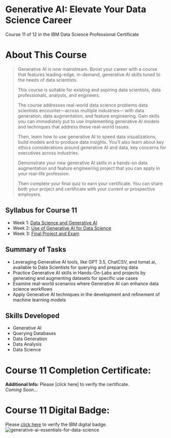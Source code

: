 # Generative AI: Elevate Your Data Science Career
Course 11 of 12 in the IBM Data Science Professional Certificate
# About This Course
> Generative AI is now mainstream. Boost your career with a course that features leading-edge, in-demand, generative AI skills tuned to the needs of data scientists.
> 
> This course is suitable for existing and aspiring data scientists, data professionals, analysts, and engineers.
>
> The course addresses real-world data science problems data scientists encounter—across multiple industries— with data generation, data augmentation, and feature engineering. Gain skills you can immediately put to use implementing generative AI models and techniques that address these real-world issues.
>
> Then, learn how to use generative AI to speed data visualizations, build models and to produce data insights. You’ll also learn about key ethics considerations around generative AI and data, key concerns for executives across industries.
>
> Demonstrate your new generative AI skills in a hands-on data augmentation and feature engineering project that you can apply in your real-life profession.
>
> Then complete your final quiz to earn your certificate. You can share both your project and certificate with your current or prospective employers.
## Syllabus for Course 11
- Week 1: [Data Science and Generative AI](https://github.com/KailaniBailey/IBM-Data-Science-Professional-Certificate/blob/main/11.%20Generative%20AI:%20Elevate%20Your%20Data%20Science%20Career/Week%201:%20Data%20Science%20and%20Generative%20AI/README.md)
- Week 2: [Use of Generative AI for Data Science](https://github.com/KailaniBailey/IBM-Data-Science-Professional-Certificate/blob/main/11.%20Generative%20AI:%20Elevate%20Your%20Data%20Science%20Career/Week%202:%20Use%20of%20Generative%20AI%20for%20Data%20Science/README.md)
- Week 3: [Final Project and Exam](https://github.com/KailaniBailey/IBM-Data-Science-Professional-Certificate/tree/main/11.%20Generative%20AI:%20Elevate%20Your%20Data%20Science%20Career/Week%203:%20Final%20Project%20and%20Exam)
## Summary of Tasks
- Leveraging Generative AI tools, like GPT 3.5, ChatCSV, and tomat.ai, available to Data Scientists for querying and preparing data
- Practice Generative AI skills in Hands-On-Labs and projects by generating and augmenting datasets for specific use cases
- Examine real-world scenarios where Generative AI can enhance data science workflows
- Apply Generative AI techniques in the development and refinement of machine learning models
## Skills Developed
- Generative AI
- Querying Databases
- Data Generation
- Data Analysis
- Data Science
# Course 11 Completion Certificate:
**Additional Info:** Please [click here] to verify the certificate. <br>
*Coming Soon...*
# Course 11 Digital Badge:
Please [click here](https://www.credly.com/badges/92fa424d-9012-4089-8a1c-766e6b195921/public_url) to verify the IBM digital badge. <br>
![generative-ai-essentials-for-data-science](https://github.com/KailaniBailey/IBM-Data-Science-Professional-Certificate/assets/158431578/38791db3-a3b5-4711-8d8f-3b5916415714)

